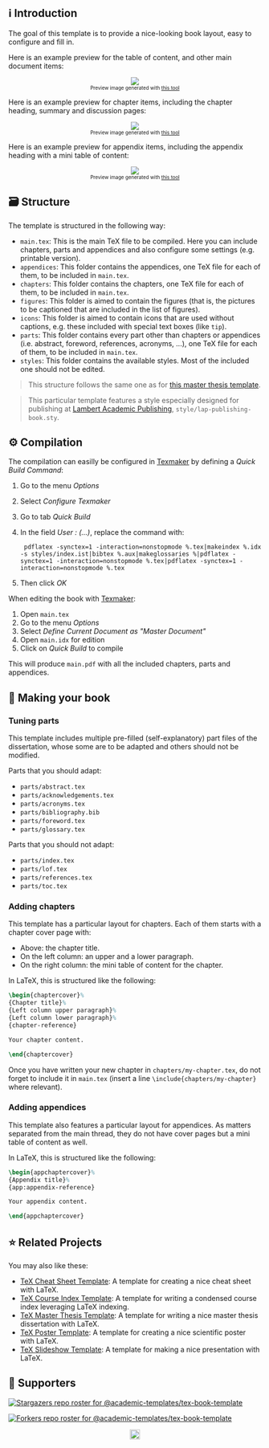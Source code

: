 ## :information_source: Introduction

The goal of this template is to provide a nice-looking book layout, easy to configure and fill in.

Here is an example preview for the table of content, and other main document items:

<p align="center"><img src="https://raw.githubusercontent.com/academic-templates/tex-book-template/main/doc/preview-main.png"><br>
<sub><sup>Preview image generated with <a href="https://gist.github.com/dhondta/f57dfde304905644ca5c43e48c249125">this tool</a></sup></sub></p>

Here is an example preview for chapter items, including the chapter heading, summary and discussion pages:

<p align="center"><img src="https://raw.githubusercontent.com/academic-templates/tex-book-template/main/doc/preview-chapter.png"><br>
<sub><sup>Preview image generated with <a href="https://gist.github.com/dhondta/f57dfde304905644ca5c43e48c249125">this tool</a></sup></sub></p>

Here is an example preview for appendix items, including the appendix heading with a mini table of content:

<p align="center"><img src="https://raw.githubusercontent.com/academic-templates/tex-book-template/main/doc/preview-appendix.png"><br>
<sub><sup>Preview image generated with <a href="https://gist.github.com/dhondta/f57dfde304905644ca5c43e48c249125">this tool</a></sup></sub></p>


## :card_file_box: Structure

The template is structured in the following way:

- `main.tex`: This is the main TeX file to be compiled. Here you can include chapters, parts and appendices and also configure some settings (e.g. printable version).
- `appendices`: This folder contains the appendices, one TeX file for each of them, to be included in `main.tex`.
- `chapters`: This folder contains the chapters, one TeX file for each of them, to be included in `main.tex`.
- `figures`: This folder is aimed to contain the figures (that is, the pictures to be captioned that are included in the list of figures).
- `icons`: This folder is aimed to contain icons that are used without captions, e.g. these included with special text boxes (like `tip`).
- `parts`: This folder contains every part other than chapters or appendices (i.e. abstract, foreword, references, acronyms, ...), one TeX file for each of them, to be included in `main.tex`.
- `styles`: This folder contains the available styles. Most of the included one should not be edited.

> This structure follows the same one as for [this master thesis template](https://github.com/academic-templates/tex-book-template).

> This particular template features a style especially designed for publishing at [Lambert Academic Publishing](https://www.lap-publishing.com/), `style/lap-publishing-book.sty`.

## :gear: Compilation

The compilation can easilly be configured in [Texmaker](https://en.wikipedia.org/wiki/Texmaker) by defining a *Quick Build Command*:

1. Go to the menu *Options*
2. Select *Configure Texmaker*
3. Go to tab *Quick Build*
4. In the field *User : (...)*, replace the command with:

        pdflatex -synctex=1 -interaction=nonstopmode %.tex|makeindex %.idx -s styles/index.ist|bibtex %.aux|makeglossaries %|pdflatex -synctex=1 -interaction=nonstopmode %.tex|pdflatex -synctex=1 -interaction=nonstopmode %.tex

5. Then click *OK*

When editing the book with [Texmaker](https://en.wikipedia.org/wiki/Texmaker):

1. Open `main.tex`
2. Go to the menu *Options*
3. Select *Define Current Document as "Master Document"*
4. Open `main.idx` for edition
5. Click on *Quick Build* to compile

This will produce `main.pdf` with all the included chapters, parts and appendices.

## :closed_book: Making your book

### Tuning parts

This template includes multiple pre-filled (self-explanatory) part files of the dissertation, whose some are to be adapted and others should not be modified.

Parts that you should adapt:

- `parts/abstract.tex`
- `parts/acknowledgements.tex`
- `parts/acronyms.tex`
- `parts/bibliography.bib`
- `parts/foreword.tex`
- `parts/glossary.tex`

Parts that you should not adapt:

- `parts/index.tex`
- `parts/lof.tex`
- `parts/references.tex`
- `parts/toc.tex`

### Adding chapters

This template has a particular layout for chapters. Each of them starts with a chapter cover page with:

- Above: the chapter title.
- On the left column: an upper and a lower paragraph.
- On the right column: the mini table of content for the chapter.

In LaTeX, this is structured like the following:

```latex
\begin{chaptercover}%
{Chapter title}%
{Left column upper paragraph}%
{Left column lower paragraph}%
{chapter-reference}

Your chapter content.

\end{chaptercover}
```

Once you have written your new chapter in `chapters/my-chapter.tex`, do not forget to include it in `main.tex` (insert a line `\include{chapters/my-chapter}` where relevant).

### Adding appendices

This template also features a particular layout for appendices. As matters separated from the main thread, they do not have cover pages but a mini table of content as well.

In LaTeX, this is structured like the following:

```latex
\begin{appchaptercover}%
{Appendix title}%
{app:appendix-reference}

Your appendix content.

\end{appchaptercover}
```


## :star: Related Projects

You may also like these:

- [TeX Cheat Sheet Template](https://github.com/academic-templates/tex-cheat-sheet-template): A template for creating a nice cheat sheet with LaTeX.
- [TeX Course Index Template](https://github.com/academic-templates/tex-course-index-template): A template for writing a condensed course index leveraging LaTeX indexing.
- [TeX Master Thesis Template](https://github.com/academic-templates/tex-master-thesis-template): A template for writing a nice master thesis dissertation with LaTeX.
- [TeX Poster Template](https://github.com/academic-templates/tex-poster-template): A template for creating a nice scientific poster with LaTeX.
- [TeX Slideshow Template](https://github.com/academic-templates/tex-slideshow-template): A template for making a nice presentation with LaTeX.


## :clap:  Supporters

[![Stargazers repo roster for @academic-templates/tex-book-template](https://reporoster.com/stars/dark/academic-templates/tex-book-template)](https://github.com/academic-templates/tex-book-template/stargazers)

[![Forkers repo roster for @academic-templates/tex-book-template](https://reporoster.com/forks/dark/academic-templates/tex-book-template)](https://github.com/academic-templates/tex-book-template/network/members)

<p align="center"><a href="#"><img src="https://img.shields.io/badge/Back%20to%20top--lightgrey?style=social" alt="Back to top" height="20"/></a></p>

